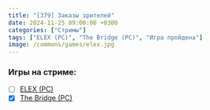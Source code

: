 ```yaml
---
title: "[379] Заказы зрителей"
date: 2024-11-25 09:00:00 +0300
categories: ["Стримы"]
tags: ["ELEX (PC)", "The Bridge (PC)", "Игра пройдена"]
image: /commons/games/elex.jpg
---
```


### Игры на стриме:
+ [ ] [ELEX (PC)](/tags/elex-pc)
+ [x] [The Bridge (PC)](/tags/the-bridge-pc)
